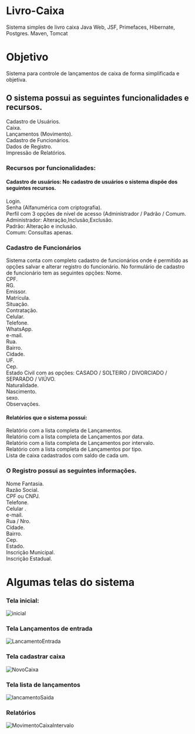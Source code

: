 # Livro-Caixa
Sistema simples de livro caixa
Java Web, JSF, Primefaces, Hibernate, Postgres. Maven, Tomcat
# Objetivo
Sistema para controle de lançamentos de caixa de forma simplificada e objetiva.

## O sistema possui as seguintes funcionalidades e recursos.
Cadastro de Usuários.</br>
Caixa.</br>
Lançamentos (Movimento).</br>
Cadastro de Funcionários.</br>
Dados de Registro.</br>
Impressão de Relatórios.</br>
### Recursos por funcionalidades:
#### Cadastro de usuários: No cadastro de usuários o sistema dispõe dos seguintes recursos.
Login.</br>
Senha (Alfanumérica com criptografia).</br>
Perfil com 3 opções de nível de acesso (Administrador / Padrão / Comum.</br>
Administrador: Alteração,Inclusão,Exclusão.</br>
Padrão: Alteração e inclusão.</br>
Comum: Consultas apenas.</br>
### Cadastro de Funcionários
Sistema conta com completo cadastro de funcionários onde é permitido as opções salvar e alterar registro do funcionário.
No formulário de cadastro de funcionário tem as seguintes opções:
Nome.</br>
CPF.</br>
RG.</br>
Emissor.</br>
Matrícula.</br>
Situação.</br>
Contratação.</br>
Celular.</br>
Telefone.</br>
WhatsApp.</br>
e-mail.</br>
Rua.</br>
Bairro.</br>
Cidade.</br>
UF.</br>
Cep.</br>
Estado Civil com as opções: CASADO / SOLTEIRO / DIVORCIADO / SEPARADO / VIÚVO.</br>
Naturalidade.</br>
Nascimento.</br>
sexo.</br>
Observações.</br>

#### Relatórios que o sistema possui:
Relatório com a lista completa de Lançamentos.</br>
Relatório com a lista completa de Lançamentos por data.</br>
Relatório com a lista completa de Lançamentos por intervalo.</br>
Relatório com a lista completa de Lançamentos por tipo.</br>
Lista de caixa cadastrados com saldo de cada um.</br>

### O Registro possui as seguintes informações.
Nome Fantasia.</br>
Razão Social.</br>
CPF ou CNPJ.</br>
Telefone.</br>
Celular .</br>
e-mail.</br>
Rua / Nro.</br>
Cidade.</br>
Bairro.</br>
Cep.</br>
Estado.</br>
Inscrição Municipal.</br>
Inscrição Estadual.</br>

# Algumas telas do sistema
### Tela inicial:
![inicial](https://user-images.githubusercontent.com/29485309/55493326-1a76c400-560f-11e9-9eea-ad26de4395a8.png)
### Tela Lançamentos de entrada
![LancamentoEntrada](https://user-images.githubusercontent.com/29485309/55493459-5742bb00-560f-11e9-89f4-d4f9166f15d2.png)
### Tela cadastrar caixa
![NovoCaixa](https://user-images.githubusercontent.com/29485309/55493550-86f1c300-560f-11e9-963c-d77d44c567e7.png)
### Tela lista de lançamentos
![lancamentoSaida](https://user-images.githubusercontent.com/29485309/55493654-bd2f4280-560f-11e9-8f59-28b454b72ef3.png)
### Relatórios
![MovimentoCaixaIntervalo](https://user-images.githubusercontent.com/29485309/55493734-e3ed7900-560f-11e9-9a2a-714695af969b.png)


